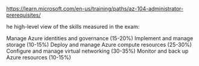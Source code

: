 https://learn.microsoft.com/en-us/training/paths/az-104-administrator-prerequisites/

he high-level view of the skills measured in the exam:

Manage Azure identities and governance (15-20%)
Implement and manage storage (10-15%)
Deploy and manage Azure compute resources (25-30%)
Configure and manage virtual networking (30-35%)
Monitor and back up Azure resources (10-15%)